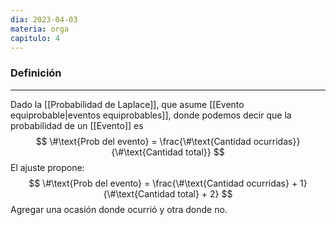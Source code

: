 ```yaml
---
dia: 2023-04-03
materia: orga
capitulo: 4
---
```

### Definición
---
Dado la [[Probabilidad de Laplace]], que asume [[Evento equiprobable|eventos equiprobables]], donde podemos decir que la probabilidad de un [[Evento]] es $$ \#\text{Prob del evento} = \frac{\#\text{Cantidad ocurridas}}{\#\text{Cantidad total}} $$
El ajuste propone: $$ \#\text{Prob del evento} = \frac{\#\text{Cantidad ocurridas} + 1}{\#\text{Cantidad total} + 2} $$
Agregar una ocasión donde ocurrió y otra donde no.
